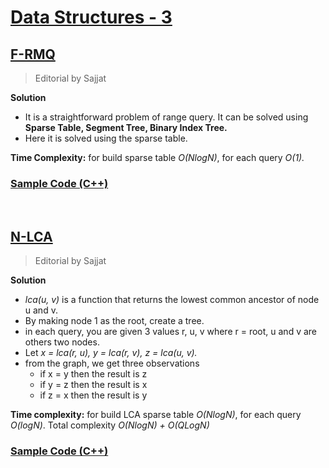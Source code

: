 # [Data Structures - 3](https://vjudge.net/contest/455722) #

## [F-RMQ](https://vjudge.net/contest/455722#problem/F) ##
> Editorial by Sajjat

**Solution**
- It is a straightforward problem of range query. It can be solved using **Sparse Table, Segment Tree, Binary Index Tree.**
- Here it is solved using the sparse table.

**Time Complexity:** for build sparse table *O(NlogN)*, for each query *O(1).*

### [Sample Code (C++)](https://github.com/MH-Sajjat/Editorials/blob/main/Data%20Structures%20-%203/F-RMQ.cpp) ###

<br>

## [N-LCA](https://vjudge.net/contest/455722#problem/N) ##
> Editorial by Sajjat

**Solution**
- *lca(u, v)* is a function that returns the lowest common ancestor of node u and v.
- By making node 1 as the root, create a tree.
- in each query, you are given 3 values r, u, v where r = root, u and v are others two nodes.
- Let *x = lca(r, u), y = lca(r, v), z = lca(u, v).*
- from the graph, we get three observations
  - if x = y then the result is z
  - if y = z then the result is x
  - if z = x then the result is y

**Time complexity:** for build LCA sparse table *O(NlogN)*, for each query *O(logN)*. Total complexity *O(NlogN) + O(QLogN)*
### [Sample Code (C++)](https://github.com/MH-Sajjat/Editorials/blob/main/Data%20Structures%20-%203/N-LCA.cpp) ###
